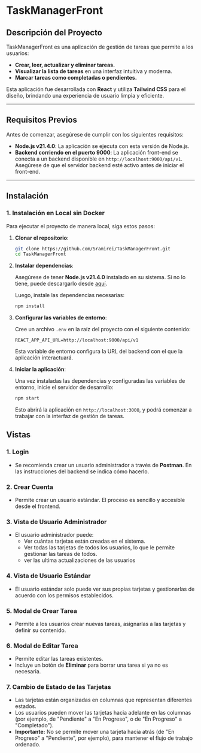 # TaskManagerFront

## Descripción del Proyecto

TaskManagerFront es una aplicación de gestión de tareas que permite a los usuarios:

- **Crear, leer, actualizar y eliminar tareas.**
- **Visualizar la lista de tareas** en una interfaz intuitiva y moderna.
- **Marcar tareas como completadas o pendientes.**

Esta aplicación fue desarrollada con **React** y utiliza **Tailwind CSS** para el diseño, brindando una experiencia de usuario limpia y eficiente.

---

## Requisitos Previos

Antes de comenzar, asegúrese de cumplir con los siguientes requisitos:

- **Node.js v21.4.0**: La aplicación se ejecuta con esta versión de Node.js.
- **Backend corriendo en el puerto 9000**: La aplicación front-end se conecta a un backend disponible en `http://localhost:9000/api/v1`. Asegúrese de que el servidor backend esté activo antes de iniciar el front-end.

---

## Instalación

### 1. Instalación en Local sin Docker

Para ejecutar el proyecto de manera local, siga estos pasos:

1. **Clonar el repositorio**:

   ```bash
   git clone https://github.com/Sramirei/TaskManagerFront.git
   cd TaskManagerFront
   ```

2. **Instalar dependencias**:

   Asegúrese de tener **Node.js v21.4.0** instalado en su sistema. Si no lo tiene, puede descargarlo desde [aquí](https://nodejs.org/).

   Luego, instale las dependencias necesarias:

   ```bash
   npm install
   ```

3. **Configurar las variables de entorno**:

   Cree un archivo `.env` en la raíz del proyecto con el siguiente contenido:

   ```env
   REACT_APP_API_URL=http://localhost:9000/api/v1
   ```

   Esta variable de entorno configura la URL del backend con el que la aplicación interactuará.

4. **Iniciar la aplicación**:

   Una vez instaladas las dependencias y configuradas las variables de entorno, inicie el servidor de desarrollo:

   ```bash
   npm start
   ```

   Esto abrirá la aplicación en `http://localhost:3000`, y podrá comenzar a trabajar con la interfaz de gestión de tareas.

## Vistas

### 1. **Login**

- Se recomienda crear un usuario administrador a través de **Postman**. En las instrucciones del backend se indica cómo hacerlo.

### 2. **Crear Cuenta**

- Permite crear un usuario estándar. El proceso es sencillo y accesible desde el frontend.

### 3. **Vista de Usuario Administrador**

- El usuario administrador puede:
  - Ver cuántas tarjetas están creadas en el sistema.
  - Ver todas las tarjetas de todos los usuarios, lo que le permite gestionar las tareas de todos.
  - ver las ultima actualizaciones de las usuarios

### 4. **Vista de Usuario Estándar**

- El usuario estándar solo puede ver sus propias tarjetas y gestionarlas de acuerdo con los permisos establecidos.

### 5. **Modal de Crear Tarea**

- Permite a los usuarios crear nuevas tareas, asignarlas a las tarjetas y definir su contenido.

### 6. **Modal de Editar Tarea**

- Permite editar las tareas existentes.
- Incluye un botón de **Eliminar** para borrar una tarea si ya no es necesaria.

### 7. **Cambio de Estado de las Tarjetas**

- Las tarjetas están organizadas en columnas que representan diferentes estados.
- Los usuarios pueden mover las tarjetas hacia adelante en las columnas (por ejemplo, de "Pendiente" a "En Progreso", o de "En Progreso" a "Completado").
- **Importante:** No se permite mover una tarjeta hacia atrás (de "En Progreso" a "Pendiente", por ejemplo), para mantener el flujo de trabajo ordenado.
